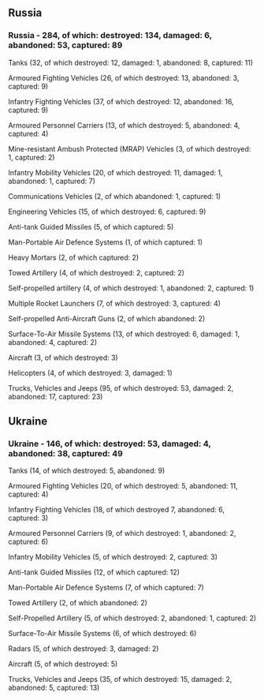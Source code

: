 
 
 ## Russia
 
 ### Russia - 284, of which: destroyed: 134, damaged: 6, abandoned: 53, captured: 89

 

 

 Tanks (32, of which destroyed: 12, damaged: 1, abandoned: 8, captured: 11)

 Armoured Fighting Vehicles (26, of which destroyed: 13, abandoned: 3, captured: 9)

 Infantry Fighting Vehicles (37, of which destroyed: 12, abandoned: 16, captured: 9)

 Armoured Personnel Carriers (13, of which destroyed: 5, abandoned: 4, captured: 4)

 Mine-resistant Ambush Protected (MRAP) Vehicles (3, of which destroyed: 1, captured: 2)

 Infantry Mobility Vehicles (20, of which destroyed: 11, damaged: 1, abandoned: 1, captured: 7)

 Communications Vehicles (2, of which abandoned: 1, captured: 1)

 Engineering Vehicles (15, of which destroyed: 6, captured: 9)

 Anti-tank Guided Missiles (5, of which captured: 5)

 Man-Portable Air Defence Systems (1, of which captured: 1)

 Heavy Mortars (2, of which captured: 2)

 Towed Artillery (4, of which destroyed: 2, captured: 2)

 Self-propelled artillery (4, of which destroyed: 1, abandoned: 2, captured: 1)

 Multiple Rocket Launchers (7, of which destroyed: 3, captured: 4)

 Self-propelled Anti-Aircraft Guns (2, of which abandoned: 2)

 Surface-To-Air Missile Systems (13, of which destroyed: 6, damaged: 1, abandoned: 4, captured: 2)

 Aircraft (3, of which destroyed: 3)

 Helicopters (4, of which destroyed: 3, damaged: 1)

 Trucks, Vehicles and Jeeps (95, of which destroyed: 53, damaged: 2, abandoned: 17, captured: 23)

 
 
 ## Ukraine
 
 ### Ukraine - 146, of which: destroyed: 53, damaged: 4, abandoned: 38, captured: 49

 

 

 Tanks (14, of which destroyed: 5, abandoned: 9)

 Armoured Fighting Vehicles (20, of which destroyed: 5, abandoned: 11, captured: 4)

 Infantry Fighting Vehicles (18, of which destroyed 7, abandoned: 6, captured: 3)

 Armoured Personnel Carriers (9, of which destroyed: 1, abandoned: 2, captured: 6)

 Infantry Mobility Vehicles (5, of which destroyed: 2, captured: 3)

 Anti-tank Guided Missiles (12, of which captured: 12)

 Man-Portable Air Defence Systems (7, of which captured: 7)

 Towed Artillery (2, of which abandoned: 2)

 Self-Propelled Artillery (5, of which destroyed: 2, abandoned: 1, captured: 2)

 Surface-To-Air Missile Systems (6, of which destroyed: 6)

 

 

 Radars (5, of which destroyed: 3, damaged: 2)

 Aircraft (5, of which destroyed: 5)

 Trucks, Vehicles and Jeeps (35, of which destroyed: 15, damaged: 2, abandoned: 5, captured: 13)

